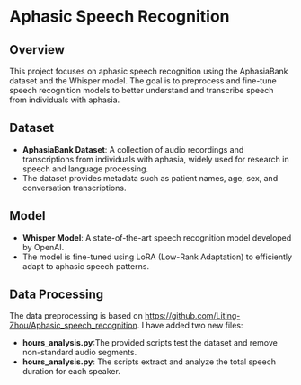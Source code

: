 # Aphasic Speech Recognition

## Overview
This project focuses on aphasic speech recognition using the AphasiaBank dataset and the Whisper model. The goal is to preprocess and fine-tune speech recognition models to better understand and transcribe speech from individuals with aphasia.

## Dataset
- **AphasiaBank Dataset**: A collection of audio recordings and transcriptions from individuals with aphasia, widely used for research in speech and language processing.
- The dataset provides metadata such as patient names, age, sex, and conversation transcriptions.

## Model
- **Whisper Model**: A state-of-the-art speech recognition model developed by OpenAI.
- The model is fine-tuned using LoRA (Low-Rank Adaptation) to efficiently adapt to aphasic speech patterns.

## Data Processing
The data preprocessing is based on https://github.com/Liting-Zhou/Aphasic_speech_recognition.
I have added two new files:
- **hours_analysis.py**:The provided scripts test the dataset and remove non-standard audio segments.
- **hours_analysis.py**: The scripts extract and analyze the total speech duration for each speaker.
  
